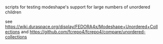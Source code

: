 scripts for testing modeshape's support for large numbers of unordered children

see https://wiki.duraspace.org/display/FEDORA4x/Modeshape+Unordered+Collections
and https://github.com/fcrepo4/fcrepo4/compare/unordered-collections
